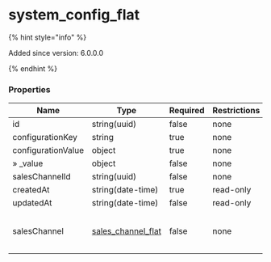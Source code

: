 
# system_config_flat

{% hint style="info" %}

Added since version: 6.0.0.0

{% endhint %}

### Properties

|Name|Type|Required|Restrictions|Description|
|---|---|---|---|---|
|id|string(uuid)|false|none|none|
|configurationKey|string|true|none|none|
|configurationValue|object|true|none|none|
|» _value|object|false|none|none|
|salesChannelId|string(uuid)|false|none|none|
|createdAt|string(date-time)|true|read-only|none|
|updatedAt|string(date-time)|false|read-only|none|
|salesChannel|[sales_channel_flat](/schema/sales_channel_flat)|false|none|Added since version: 6.0.0.0|
